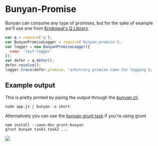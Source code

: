 # Bunyan-Promise

Bunyan can consume any type of promises, but for the sake of example we'll use one from [Kriskowal's Q Library](https://github.com/kriskowal/q).

```js
var q = require('q');
var BunyanPromiseLogger = require('bunyan-promise');
var logger = new BunyanPromiseLogger({
  name: 'test-logger'
});
var defer = q.defer();
defer.resolve();
logger.trace(defer.promise, 'arbitrary promise name for logging');
```

## Example output

This is pretty printed by piping the output through the [bunyan cli](https://github.com/trentm/node-bunyan#cli-usage).
```bs
node app.js | bunyan -o short
```
Alternatively you can use the [bunyan grunt task](https://npmjs.org/package/grunt-bunyan) if you're using grunt
```bs
npm install --save-dev grunt-bunyan
grunt bunyan task1 task2 ...
```

![](http://s11.postimg.org/n9mk3vofn/bunyan.png)
